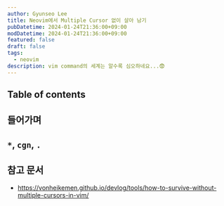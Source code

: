 ```yaml
---
author: Gyunseo Lee
title: Neovim에서 Multiple Cursor 없이 살아 남기
pubDatetime: 2024-01-24T21:36:00+09:00
modDatetime: 2024-01-24T21:36:00+09:00
featured: false
draft: false
tags:
  - neovim
description: vim command의 세계는 알수록 심오하네요...😨
---
```


## Table of contents

## 들어가며

## `*`, `cgn`, `.`

## 참고 문서

- <https://vonheikemen.github.io/devlog/tools/how-to-survive-without-multiple-cursors-in-vim/>
